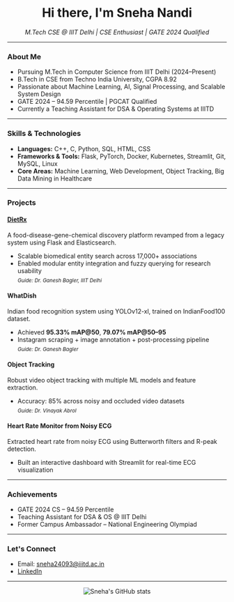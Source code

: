 <h1 align="center">Hi there, I'm Sneha Nandi </h1>
<p align="center">
  <em>M.Tech CSE @ IIIT Delhi | CSE Enthusiast | GATE 2024 Qualified</em>
</p>

---

### About Me

- Pursuing M.Tech in Computer Science from IIIT Delhi (2024–Present)
- B.Tech in CSE from Techno India University, CGPA 8.92
- Passionate about Machine Learning, AI, Signal Processing, and Scalable System Design
- GATE 2024 – 94.59 Percentile | PGCAT Qualified
- Currently a Teaching Assistant for DSA & Operating Systems at IIITD

---

### Skills & Technologies

- **Languages:** C++, C, Python, SQL, HTML, CSS  
- **Frameworks & Tools:** Flask, PyTorch, Docker, Kubernetes, Streamlit, Git, MySQL, Linux  
- **Core Areas:** Machine Learning, Web Development, Object Tracking, Big Data Mining in Healthcare  

---

### Projects

#### [DietRx](https://cosylab.iiitd.edu.in/dietrx/)
A food-disease-gene-chemical discovery platform revamped from a legacy system using Flask and Elasticsearch.
- Scalable biomedical entity search across 17,000+ associations
- Enabled modular entity integration and fuzzy querying for research usability  
<sub>_Guide: Dr. Ganesh Bagler, IIIT Delhi_</sub>

#### WhatDish
Indian food recognition system using YOLOv12-xl, trained on IndianFood100 dataset.
- Achieved **95.33% mAP@50**, **79.07% mAP@50–95**
- Instagram scraping + image annotation + post-processing pipeline  
<sub>_Guide: Dr. Ganesh Bagler_</sub>

#### Object Tracking
Robust video object tracking with multiple ML models and feature extraction.
- Accuracy: 85% across noisy and occluded video datasets  
<sub>_Guide: Dr. Vinayak Abrol_</sub>

#### Heart Rate Monitor from Noisy ECG
Extracted heart rate from noisy ECG using Butterworth filters and R-peak detection.
- Built an interactive dashboard with Streamlit for real-time ECG visualization

---

###  Achievements

- GATE 2024 CS – 94.59 Percentile
- Teaching Assistant for DSA & OS @ IIIT Delhi
-  Former Campus Ambassador – National Engineering Olympiad

---

###  Let's Connect

-  Email: [sneha24093@iiitd.ac.in](mailto:sneha24093@iiitd.ac.in)  
-  [LinkedIn](https://www.linkedin.com/in/sneha-nandi-4b927b198)   
---

<p align="center">
  <img src="https://github-readme-stats.vercel.app/api?username=nandiriya&show_icons=true&theme=radical" alt="Sneha's GitHub stats" />
</p>
